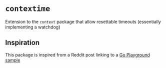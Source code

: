 # `contextime`

Extension to the `context` package that allow resettable timeouts (essentially implementing a watchdog)

## Inspiration

This package is inspired from a Reddit post linking to a [Go Playground sample](https://go.dev/play/p/6YDCw30J6ok)